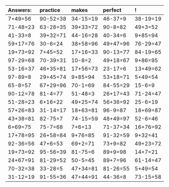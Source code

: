| Answers: | practice | makes | perfect | ! |
| :--- | :--- | :--- | :--- | :--- |
| 7+49=56 | 90-52=38 | 34-15=19 | 46-37=9 | 38-19=19 | 
| 71-48=23 | 63-28=35 | 39+33=72 | 90-8=82 | 49+3=52 | 
| 41-33=8 | 39+32=71 | 44-16=28 | 40-34=6 | 9+85=94 | 
| 59+17=76 | 30-6=24 | 38+58=96 | 49+47=96 | 76-29=47 | 
| 19+73=92 | 7+45=52 | 17+16=33 | 90-13=77 | 84-19=65 | 
| 97-29=68 | 70-39=31 | 10-8=2 | 49+18=67 | 9+86=95 | 
| 53-16=37 | 46+35=81 | 17+56=73 | 23-17=6 | 13+49=62 | 
| 97-89=8 | 29+45=74 | 9+85=94 | 53+18=71 | 5+49=54 | 
| 65-8=57 | 67+29=96 | 70-1=69 | 84-55=29 | 15-6=9 | 
| 90-12=78 | 81-4=77 | 51-48=3 | 26+17=43 | 71-24=47 | 
| 51-28=23 | 6+16=22 | 49+25=74 | 56+36=92 | 25-6=19 | 
| 57+26=83 | 31-14=17 | 18+63=81 | 96-9=87 | 18+69=87 | 
| 43+38=81 | 82-75=7 | 74-15=59 | 48+49=97 | 52-6=46 | 
| 6+69=75 | 75-7=68 | 7+6=13 | 71-37=34 | 16+76=92 | 
| 17+78=95 | 26+58=84 | 9+76=85 | 91-32=59 | 9+32=41 | 
| 92-36=56 | 47+6=53 | 69+2=71 | 73+9=82 | 49+23=72 | 
| 19+73=92 | 95-56=39 | 81-75=6 | 89+9=98 | 14+7=21 | 
| 24+67=91 | 81-29=52 | 50-5=45 | 89+7=96 | 61-14=47 | 
| 70-32=38 | 33-28=5 | 47+34=81 | 81-26=55 | 5+49=54 | 
| 31-12=19 | 91-55=36 | 47+44=91 | 44-36=8 | 73-15=58 | 
